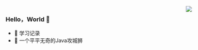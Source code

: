<!--
**guangjian-yang/guangjian-yang** is a ✨ _special_ ✨ repository because its `README.md` (this file) appears on your GitHub profile.

Here are some ideas to get you started:

- 🔭 I’m currently working on ...
- 🌱 I’m currently learning ...
- 👯 I’m looking to collaborate on ...
- 🤔 I’m looking for help with ...
- 💬 Ask me about ...
- 📫 How to reach me: ...
- 😄 Pronouns: ...
- ⚡ Fun fact: ...
-->

<img align="right" src="https://github-readme-stats.vercel.app/api?username=guangjian-yang&show_icons=true&icon_color=388e3c&text_color=718096&bg_color=fafafa&hide_title=false" />

### Hello，World 👋

- :orange_book: 学习记录
- :hammer: 一个平平无奇的Java攻城狮
